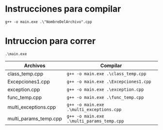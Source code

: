 # Instrucciones para compilar

```
g++ -o main.exe .\"NombreDelArchivo".cpp
```

# Intruccion para correr

```
.\main.exe
```
| Archivos  | Compilar |
| ------------- | ------------- |
| class_temp.cpp  | `g++ -o main.exe .\class_temp.cpp`  |
| Excepciones1.cpp  | `g++ -o main.exe .\Excepciones1.cpp`  |
| exception.cpp  | `g++ -o main.exe .\exception.cpp`  |
| func_temp.cpp  | `g++ -o main.exe .\func_temp.cpp`  |
| multi_exceptions.cpp  | `g++ -o main.exe .\multi_exceptions.cpp`  |
| multi_params_temp.cpp  | `g++ -o main.exe .\multi_params_temp.cpp`  |
